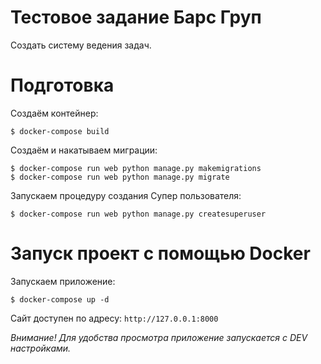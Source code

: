 # Тестовое задание Барс Груп

Создать систему ведения задач.

# Подготовка

Создаём контейнер:
```
$ docker-compose build
```

Создаём и накатываем миграции:
```
$ docker-compose run web python manage.py makemigrations
$ docker-compose run web python manage.py migrate
```

Запускаем процедуру создания Супер пользователя:
```
$ docker-compose run web python manage.py createsuperuser
```

# Запуск проект с помощью Docker

Запускаем приложение:
```
$ docker-compose up -d
```

Сайт доступен по адресу: `http://127.0.0.1:8000` 

*Внимание! Для удобства просмотра приложение запускается с DEV настройками.*